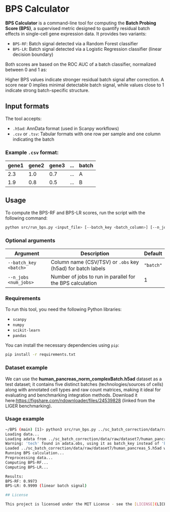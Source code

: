 # BPS Calculator

**BPS Calculator** is a command-line tool for computing the **Batch Probing Score (BPS)**, a supervised metric designed to quantify residual batch effects in single-cell gene expression data. It provides two variants:

- `BPS-RF`: Batch signal detected via a Random Forest classifier  
- `BPS-LR`: Batch signal detected via a Logistic Regression classifier (linear decision boundary)

Both scores are based on the ROC AUC of a batch classifier, normalized between 0 and 1 as:

Higher BPS values indicate stronger residual batch signal after correction. A score near 0 implies minimal detectable batch signal, while values close to 1 indicate strong batch-specific structure.

## Input formats

The tool accepts:
- `.h5ad`: AnnData format (used in Scanpy workflows)
- `.csv` or `.tsv`: Tabular formats with one row per sample and one column indicating the batch

### Example `.csv` format:
| gene1 | gene2 | gene3 | ... | batch |
|-------|-------|-------|-----|--------|
|  2.3  |  1.0  |  0.7  | ... |   A    |
|  1.9  |  0.8  |  0.5  | ... |   B    |


## Usage

To compute the BPS-RF and BPS-LR scores, run the script with the following command:

```bash
python src/run_bps.py <input_file> [--batch_key <batch_column>] [--n_jobs <num_jobs>]
```

### Optional arguments

| Argument             | Description                                                         | Default   |
|----------------------|---------------------------------------------------------------------|-----------|
| `--batch_key <batch>`| Column name (CSV/TSV) or `.obs` key (h5ad) for batch labels         | `"batch"` |
| `--n_jobs <num_jobs>`| Number of jobs to run in parallel for the BPS calculation           | 1         |

### Requirements

To run this tool, you need the following Python libraries:

- `scanpy`
- `numpy`
- `scikit-learn`
- `pandas`

You can install the necessary dependencies using `pip`:

```bash
pip install -r requirements.txt
```


### Dataset example 
We can use the **human_pancreas_norm_complexBatch.h5ad** dataset as a test dataset; it contains five distinct batches (technologies/sources of cells) along with annotated cell types and raw count matrices, making it ideal for evaluating and benchmarking integration methods. Download it here:https://figshare.com/ndownloader/files/24539828 (linked from the LIGER benchmarking).

### Usage example

```bash
~/BPS (main) [1]> python3 src/run_bps.py ../sc_batch_correction/data/raw/dataset7/human_pancreas_5.h5ad
Loading data...
Loading adata from ../sc_batch_correction/data/raw/dataset7/human_pancreas_5.h5ad...
Warning: 'tech' found in adata.obs, using it as batch_key instead of 'batch'
Loaded ../sc_batch_correction/data/raw/dataset7/human_pancreas_5.h5ad with shape (16382, 19093) and 9 batches.
Running BPS calculation...
Preprocessing data...
Computing BPS-RF...
Computing BPS-LR...

Results:
BPS-RF: 0.9973
BPS-LR: 0.9999 (linear batch signal)

## License

This project is licensed under the MIT License - see the [LICENSE](LICENSE) file for details.


